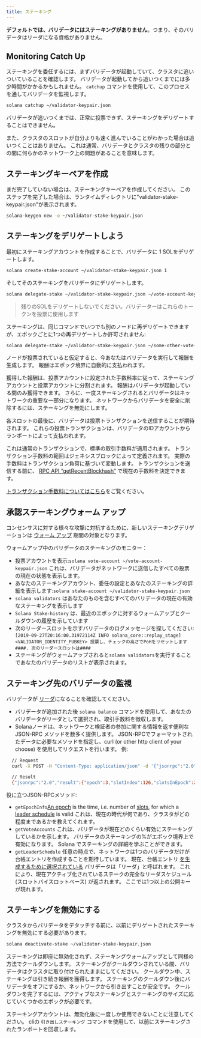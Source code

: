 ```yaml
---
title: ステーキング
---
```


**デフォルトでは、バリデータにはステーキングがありません**。つまり、そのバリデータはリーダになる資格がありません。

## Monitoring Catch Up

ステーキングを委任するには、まずバリデータが起動していて、クラスタに追いついていることを確認します。 バリデータが起動してから追いつくまでには多少時間がかかるかもしれません。 `catchup` コマンドを使用して、このプロセスを通してバリデータを監視します。

```bash
solana catchup ~/validator-keypair.json
```

バリデータが追いつくまでは、正常に投票できず、ステーキングをデリゲートすることはできません。

また、クラスタのスロットが自分よりも速く進んでいることがわかった場合は追いつくことはありません。 これは通常、バリデータとクラスタの残りの部分との間に何らかのネットワーク上の問題があることを意味します。

## ステーキングキーペアを作成

まだ完了していない場合は、ステーキングキーペアを作成してください。 このステップを完了した場合は、ランタイムディレクトリに"validator-stake-keypair.json"が表示されます。

```bash
solana-keygen new -o ~/validator-stake-keypair.json
```

## ステーキングをデリゲートしよう

最初にステーキングアカウントを作成することで、バリデータに 1 SOLをデリゲートします。

```bash
solana create-stake-account ~/validator-stake-keypair.json 1
```

そしてそのステーキングをバリデータにデリゲートします。

```bash
solana delegate-stake ~/validator-stake-keypair.json ~/vote-account-keypair.json
```

> 残りのSOLをデリゲートしないでください。バリデーターはこれらのトークンを投票に使用します

ステーキングは、同じコマンドでいつでも別のノードに再デリゲートできますが、エポックごとに1つの再デリゲートしか許可されません:

```bash
solana delegate-stake ~/validator-stake-keypair.json ~/some-other-vote-account-keypair.json
```

ノードが投票されていると仮定すると、今あなたはバリデータを実行して報酬を生成します。 報酬はエポック境界に自動的に支払われます。

獲得した報酬は、投票アカウントに設定された手数料率に従って、ステーキングアカウントと投票アカウントに分割されます。 報酬はバリデータが起動している間のみ獲得できます。 さらに、一度ステーキングされるとバリデータはネットワークの重要な一部分になります。 ネットワークからバリデータを安全に削除するには、ステーキングを無効にします。

各スロットの最後に、バリデータは投票トランザクションを送信することが期待されます。 これらの投票トランザクションは、バリデータのIDアカウントからランポートによって支払われます。

これは通常のトランザクションで、標準の取引手数料が適用されます。 トランザクション手数料の範囲はジェネシスブロックによって定義されます。 実際の手数料はトランザクション負荷に基づいて変動します。 トランザクションを送信する前に、 [RPC API “getRecentBlockhash”](developing/clients/jsonrpc-api.md#getrecentblockhash) で現在の手数料を決定できます。

[トランザクション手数料についてはこちら](../implemented-proposals/transaction-fees.md)をご覧ください。

## 承認ステーキングウォーム アップ

コンセンサスに対する様々な攻撃に対抗するために、新しいステーキングデリゲーションは [ウォーム アップ](/staking/stake-accounts#delegation-warmup-and-cooldown) 期間の対象となります。

ウォームアップ中のバリデータのステーキングのモニター：

- 投票アカウントを表示:`solana vote-account ~/vote-account-keypair.json` これは、バリデータがネットワークに送信したすべての投票の現在の状態を表示します。
- あなたのステーキングアカウント、委任の設定とあなたのステーキングの詳細を表示します:`solana stake-account ~/validator-stake-keypair.json`
- `solana validators` はあなたのものを含むすべてのバリデータの現在の有効なステーキングを表示します
- `Solana Stake-history` は、最近のエポックに対するウォームアップとクールダウンの履歴を示しています
- 次のリーダースロットを示すバリデータのログメッセージを探してください: `[2019-09-27T20:16:00.31972114Z INFO solana_core::replay_stage] <VALIDATOR_IDENTITY_PUBKEY> 投票し、チェックの高さでPoHをリセットします ####. 次のリーダースロットは####`
- ステーキングがウォームアップされると`solana validators`を実行することであなたのバリデータのリストが表示されます。

## ステーキング先のバリデータの監視

バリデータが [リーダ](../terminology.md#leader)になることを確認してください。

- バリデータが追加された後 `solana balance` コマンドを使用して、あなたのバリデータがリーダとして選択され、取引手数料を徴収します。
- Solanaノードは、ネットワークと検証者の参加に関する情報を返す便利な JSON-RPC メソッドを数多く提供します。 JSON-RPCでフォーマットされたデータに必要なメソッドを指定し、curl \(or other http client of your choose\) を使用してリクエストを行います。 例:

```bash
  // Request
  curl -X POST -H "Content-Type: application/json" -d '{"jsonrpc":"2.0","id":1, "method":"getEpochInfo"}' http://localhost:8899

  // Result
  {"jsonrpc":"2.0","result":{"epoch":3,"slotIndex":126,"slotsInEpoch":256},"id":1}
```

役に立つJSON-RPCメソッド:

- `getEpochInfo`[An epoch](../terminology.md#epoch) is the time, i.e. number of [slots](../terminology.md#slot), for which a [leader schedule](../terminology.md#leader-schedule) is valid これは、現在の時代が何であり、クラスタがどの程度まであるかを教えてくれます。
- `getVoteAccounts` これは、バリデータが現在どのくらい有効にステーキングしているかを示します。 バリデータのステーキングの%がエポック境界上で有効になります。 Solana [](../cluster/stake-delegation-and-rewards.md) でステーキングの詳細を学ぶことができます。
- `getLeaderSchedule` 任意の時点で、ネットワークは1つのバリデータだけが台帳エントリを作成することを期待しています。 現在、台帳エントリ [を生成するために選択されている](../cluster/leader-rotation.md#leader-rotation) バリデータは「リーダ」と呼ばれます。 これにより、現在アクティブ化されているステークの完全なリーダスケジュール\(スロットバイスロットベース\) が返されます。 ここでは1つ以上の公開キーが現れます。

## ステーキングを無効にする

クラスタからバリデータをデタッチする前に、以前にデリゲートされたステーキングを無効にする必要があります。

```bash
solana deactivate-stake ~/validator-stake-keypair.json
```

ステーキングは即座に無効化されず、ステーキングウォームアップとして同様の方法でクールダウンします。 ステーキングがクールダウンされている間、バリデータはクラスタに取り付けられたままにしてください。 クールダウン中、ステーキングは引き続き報酬を獲得します。 ステーキングのクールダウン後にバリデータをオフにするか、ネットワークから引き出すことが安全です。 クールダウンを完了するには、アクティブなステーキングとステーキングのサイズに応じていくつかのエポックが必要です。

ステーキングアカウントは、無効化後に一度しか使用できないことに注意してください。 cliの `引き出しステーキング` コマンドを使用して、以前にステーキングされたランポートを回収します。
